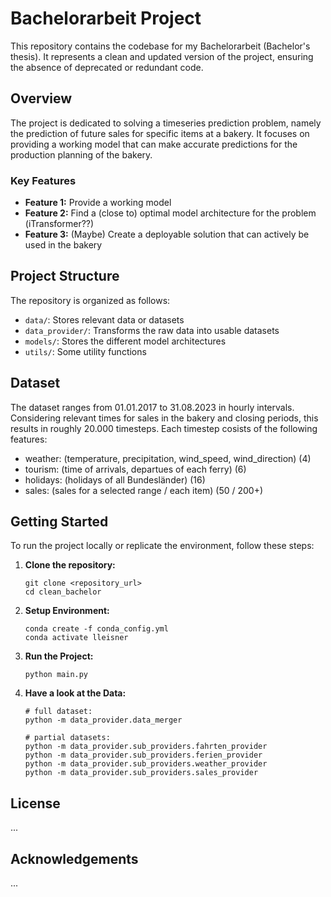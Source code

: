 # Bachelorarbeit Project

This repository contains the codebase for my Bachelorarbeit (Bachelor's thesis). It represents a clean and updated version of the project, ensuring the absence of deprecated or redundant code.

## Overview

The project is dedicated to solving a timeseries prediction problem, namely the prediction of future sales for specific items at a bakery. It focuses on providing a working model that can make accurate predictions for the production planning of the bakery.

### Key Features

- **Feature 1:** Provide a working model
- **Feature 2:** Find a (close to) optimal model architecture for the problem (iTransformer??)
- **Feature 3:** (Maybe) Create a deployable solution that can actively be used in the bakery

## Project Structure

The repository is organized as follows:


- `data/`: Stores relevant data or datasets
- `data_provider/`: Transforms the raw data into usable datasets
- `models/`: Stores the different model architectures
- `utils/`: Some utility functions

## Dataset

The dataset ranges from 01.01.2017 to 31.08.2023 in hourly intervals. Considering relevant times for sales in the bakery and closing periods, this results in roughly 20.000 timesteps. Each timestep cosists of the following features: 

- weather: (temperature, precipitation, wind_speed, wind_direction) (4)
- tourism: (time of arrivals, departues of each ferry)              (6)
- holidays: (holidays of all Bundesländer)                          (16)
- sales: (sales for a selected range / each item)                   (50 / 200+)


## Getting Started

To run the project locally or replicate the environment, follow these steps:

1. **Clone the repository:**
    ```
    git clone <repository_url>
    cd clean_bachelor
    ```

2. **Setup Environment:**
    ```
    conda create -f conda_config.yml
    conda activate lleisner
    ```

3. **Run the Project:**
    ```
    python main.py
    ```

4. **Have a look at the Data:**
    ```
    # full dataset:
    python -m data_provider.data_merger

    # partial datasets:
    python -m data_provider.sub_providers.fahrten_provider
    python -m data_provider.sub_providers.ferien_provider
    python -m data_provider.sub_providers.weather_provider
    python -m data_provider.sub_providers.sales_provider
    ```



## License

...

## Acknowledgements

...
